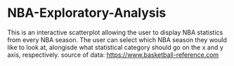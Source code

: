 # NBA-Exploratory-Analysis
This is an interactive scatterplot allowing the user to display NBA statistics from every NBA season. The user can select which NBA season they would like to look at, alongisde what statistical category should go on the x and y axis, respectively.
source of data: https://www.basketball-reference.com
